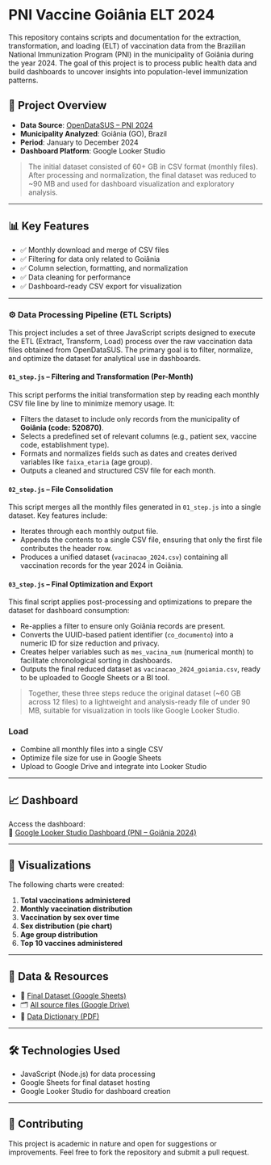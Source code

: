 # PNI Vaccine Goiânia ELT 2024

This repository contains scripts and documentation for the extraction, transformation, and loading (ELT) of vaccination data from the Brazilian National Immunization Program (PNI) in the municipality of Goiânia during the year 2024. The goal of this project is to process public health data and build dashboards to uncover insights into population-level immunization patterns.

## 📌 Project Overview

- **Data Source**: [OpenDataSUS – PNI 2024](https://opendatasus.saude.gov.br/dataset/doses-aplicadas-pelo-programa-de-nacional-de-imunizacoes-pni-2024)
- **Municipality Analyzed**: Goiânia (GO), Brazil
- **Period**: January to December 2024
- **Dashboard Platform**: Google Looker Studio

> The initial dataset consisted of 60+ GB in CSV format (monthly files). After processing and normalization, the final dataset was reduced to ~90 MB and used for dashboard visualization and exploratory analysis.

---

## 📊 Key Features

- ✅ Monthly download and merge of CSV files
- ✅ Filtering for data only related to Goiânia
- ✅ Column selection, formatting, and normalization
- ✅ Data cleaning for performance
- ✅ Dashboard-ready CSV export for visualization

---

### ⚙️ Data Processing Pipeline (ETL Scripts)

This project includes a set of three JavaScript scripts designed to execute the ETL (Extract, Transform, Load) process over the raw vaccination data files obtained from OpenDataSUS. The primary goal is to filter, normalize, and optimize the dataset for analytical use in dashboards.

#### `01_step.js` – Filtering and Transformation (Per-Month)

This script performs the initial transformation step by reading each monthly CSV file line by line to minimize memory usage. It:

- Filters the dataset to include only records from the municipality of **Goiânia (code: 520870)**.
- Selects a predefined set of relevant columns (e.g., patient sex, vaccine code, establishment type).
- Formats and normalizes fields such as dates and creates derived variables like `faixa_etaria` (age group).
- Outputs a cleaned and structured CSV file for each month.

#### `02_step.js` – File Consolidation

This script merges all the monthly files generated in `01_step.js` into a single dataset. Key features include:

- Iterates through each monthly output file.
- Appends the contents to a single CSV file, ensuring that only the first file contributes the header row.
- Produces a unified dataset (`vacinacao_2024.csv`) containing all vaccination records for the year 2024 in Goiânia.

#### `03_step.js` – Final Optimization and Export

This final script applies post-processing and optimizations to prepare the dataset for dashboard consumption:

- Re-applies a filter to ensure only Goiânia records are present.
- Converts the UUID-based patient identifier (`co_documento`) into a numeric ID for size reduction and privacy.
- Creates helper variables such as `mes_vacina_num` (numerical month) to facilitate chronological sorting in dashboards.
- Outputs the final reduced dataset as `vacinacao_2024_goiania.csv`, ready to be uploaded to Google Sheets or a BI tool.

> Together, these three steps reduce the original dataset (~60 GB across 12 files) to a lightweight and analysis-ready file of under 90 MB, suitable for visualization in tools like Google Looker Studio.


### Load
- Combine all monthly files into a single CSV
- Optimize file size for use in Google Sheets
- Upload to Google Drive and integrate into Looker Studio

---

## 📈 Dashboard

Access the dashboard:  
📍 [Google Looker Studio Dashboard (PNI – Goiânia 2024)](https://lookerstudio.google.com/u/0/reporting/e8c1c489-ec8f-4a9b-8ae1-f6c3f6129d47)

---

## 🧪 Visualizations

The following charts were created:

1. **Total vaccinations administered**
2. **Monthly vaccination distribution**
3. **Vaccination by sex over time**
4. **Sex distribution (pie chart)**
5. **Age group distribution**
6. **Top 10 vaccines administered**

---

## 📂 Data & Resources

- 📄 [Final Dataset (Google Sheets)](https://docs.google.com/spreadsheets/d/14nvZl0WRN7uJWNuI3wkSkBqVMm01IcFbCOXBzNXWPiw/edit)
- 🗂️ [All source files (Google Drive)](https://drive.google.com/drive/folders/13vWPUb-4FkA78MbwNB67TfA-TweFB1Xk?usp=sharing)
- 📖 [Data Dictionary (PDF)](https://s3.sa-east-1.amazonaws.com/ckan.saude.gov.br/dbbni/Dicionario_tb_ria_rotina.pdf)

---

## 🛠️ Technologies Used

- JavaScript (Node.js) for data processing
- Google Sheets for final dataset hosting
- Google Looker Studio for dashboard creation

---

## 🤝 Contributing

This project is academic in nature and open for suggestions or improvements. Feel free to fork the repository and submit a pull request.
